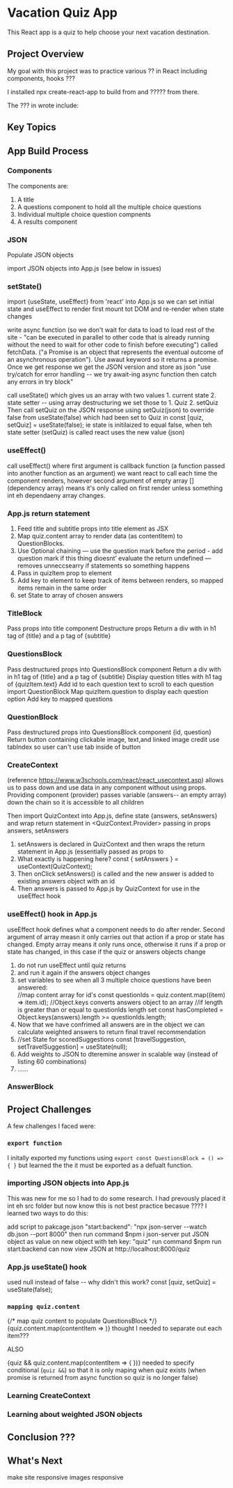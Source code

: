 # Vacation Quiz App

This React app is a quiz to help choose your next vacation destination. 

## Project Overview

My goal with this project was to practice various ?? in React including components, hooks ???

I installed npx create-react-app to build from and ????? from there.

The ??? in wrote include: 

## Key Topics

## App Build Process

### Components
The components are: 
1. A title
2. A questions component to hold all the multiple choice questions
3. Individual multiple choice question compnents
3. A results component 

### JSON
Populate JSON objects 

import JSON objects into App.js (see below in issues)

### setState()
import {useState, useEffect} from 'react' into App.js so we can set initial state and useEffect to render first mount tot DOM and re-render when state changes 

write async function (so we don't wait for data to load to load rest of the site - "can be executed in parallel to other code that is already running without the need to wait for other code to finish before executing") called fetchData. ("a Promise is an object that represents the eventual outcome of an asynchronous operation"). Use awaut keyword so it returns a promise.
Once we get response we get the JSON version and store as json
"use try/catch for error handling -- we try await-ing async function then catch any errors in try block"

call useState() which gives us an array with two values 1. current state 2. state setter -- using array destructuring we set those to 1. Quiz 2. setQuiz
Then call setQuiz on the JSON response 
using setQuiz(json) to override false from useState(false) which had been set to Quiz in const [quiz, setQuiz] = useState(false); 
ie state is initilaized to equal false, when teh state setter (setQuiz) is called react uses the new value (json)

### useEffect()
call useEffect() where first argument is callback function (a function passed into another function as an argument) we want react to call each time the component renders, however  second argument of empty array [] (dependency array) means it's only called on first render unless something int eh dependaeny array changes.

### App.js return statement
1. Feed title and subtitle props into title element as JSX
2. Map quiz.content array to render data (as contentItem) to QuestionBlocks. 
3. Use Optional chaining — use the question mark before the period - add question mark if this thing dioesnt’ evaluate the return undefined — removes unneccsearry if statements so something happens
3. Pass in quizItem prop to <QuestionsBlock/> element
4. Add key to <QuestionsBlock/> element to keep track of items between renders, so mapped items remain in the same order
5. set State to array of chosen answers 

### TitleBlock
Pass props into title component 
Destructure props
Return a div with in h1 tag of {title} and a p tag of {subtitle} 

### QuestionsBlock
Pass destructured props into QuestionsBlock component 
Return a div with in h1 tag of {title} and a p tag of {subtitle} 
Display question titles with h1 tag of {quizItem.text}
Add id to each question text to scroll to each question
import QuestionBlock
Map quizItem.question to display each question option
Add key to mapped questions 

### QuestionBlock
Pass destructured props into QuestionsBlock component {id, question}
Return button containing clickable image, text,and linked image credit
use tabIndex so user can't use tab inside of button 

### CreateContext
(reference https://www.w3schools.com/react/react_usecontext.asp)
allows us to pass down and use data in any component without using props. Providing component (provider) passes variable (answers-- an empty array) down the chain so it is accessible to all children

Then import QuizContext into App.js, define state {answers, setAnswers} and wrap return statement in <QuizContext.Provider> passing in props answers, setAnswers

1. setAnswers is declared in QuizContext and then wraps the return statement in App.js (essentially passed as props to <QuestionBlock />
2. What exactly is happening here? const { setAnswers } = useContext(QuizContext);
3. Then onClick setAnswers() is called and the new answer is added to existing answers object with an id
4. Then answers is passed to App.js by QuizContext for use in the useEffect hook 

### useEffect() hook in App.js
useEffect hook defines what a component needs to do after render. Second argument of array measn it only carries out that action if a prop or state has changed. Empty array means it only runs once, otherwise it runs if a prop or state has changed, in this case if the quiz or answers objects change 
1. do not run useEffect until quiz returns 
2. and run it again if the answers object changes 
3. set variables to see when all 3 multiple choice questions have been answered:  
//map content array for id's
    const questionIds = quiz.content.map((item) => item.id);
    //Object.keys converts answers object to an array
    //if length is greater than or equal to questionIds length set 
    const hasCompleted = Object.keys(answers).length >= questionIds.length;
4. Now that we have confrimed all answers are in the object we can calculate weighted answers to return final travel recommendation
5. //set State for scoredSuggestions
  const [travelSuggestion, setTravelSuggestion] = useState(null);
6. Add weights to JSON to dteremine answer in scalable way (instead of listing 60 combinations)
7. ......

### AnswerBlock


## Project Challenges

A few challenges I faced were: 

### `export function`

I initally exported my functions using 
`export const QuestionsBlock = () => {
}`
but learned the the it must be exported as a defualt function.


### importing JSON objects into App.js

This was new for me so I had to do some research. I had prevously placed it int eh src folder but now know this is not best practice becasue ???? I learned two ways to do this: 

add script to pakcage.json "start:backend": "npx json-server --watch db.json --port 8000" then run command $npm i json-server
put JSON object as value on new object with teh key: "quiz"
run command $npm run start:backend
can now view JSON at http://localhost:8000/quiz

### App.js useState() hook
used null instead of false -- why didn't this work?
const [quiz, setQuiz] = useState(false);

### `mapping quiz.content`

{/* map quiz content to populate QuestionsBlock */}
      {quiz.content.map(contentItem => 
        <QuestionsBlock quizItem={contentItem}/>
        )}
thought I needed to separate out each item???

ALSO 

{quiz && quiz.content.map(contentItem => {
        <QuestionsBlock quizItem={contentItem}/>
      })}
needed to specify conditional (`quiz &&`) so that it is only maping when quiz exists (when promise is returned from async function so quiz is no longer false)

### Learning CreateContext 

### Learning about weighted JSON objects 

## Conclusion ???


## What's Next
make site responsive 
images responsive


